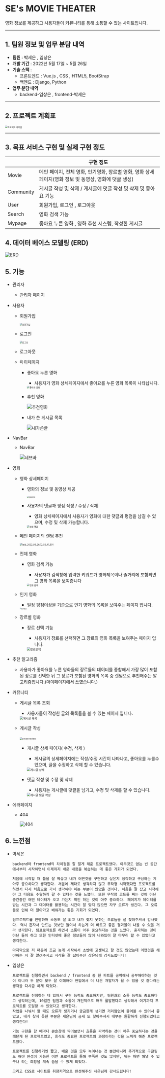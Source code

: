 # SE's MOVIE THEATER 

영화 정보를 제공하고 사용자들이 커뮤니티를 통해 소통할 수 있는 사이트입니다.



--------------------------------

## 1. 팀원 정보 및 업무 분담 내역

- **팀원** : 박세은 , 임상은
- **개발 기간** : 2022년 5월 17일 ~ 5월 26일
- **기술 스택** : 
  - 프론트엔드 : Vue.js , CSS , HTML5, BootStrap
  - 백엔드 : Django, Python
- **업무 분담 내역**
  - backend-임상은 , frontend-박세은

--------------------

## 2. 프로젝트 계획표

<img src="README.assets/프로젝트 계획표-16535387451331.JPG" alt="프로젝트 계획표" style="zoom: 50%;" />

-------

## 3. 목표 서비스 구현 및 실제 구현 정도

|           | 구현 정도                                                    |
| --------- | ------------------------------------------------------------ |
| Movie     | 메인 페이지, 전체 영화, 인기영화, 장르별 영화, 영화 상세페이지(영화 정보 및 동영상, 영화에 댓글 생성) |
| Community | 게시글 작성 및 삭제 / 게시글에 댓글 작성 및 삭제 및 좋아요 기능 |
| User      | 회원가입, 로그인 , 로그아웃                                  |
| Search    | 영화 검색 가능                                               |
| Mypage    | 좋아요 누른 영화 , 영화 추천 시스템, 작성한 게시글           |

## 4. 데이터 베이스 모델링 (ERD)

![ERD](README.assets/ERD.JPG)

## 5. 기능

- 관리자

  - 관리자 페이지

- 사용자

  - 회원가입

    <img src="README.assets/회원가입.JPG" alt="회원가입" style="zoom:50%;" />

  - 로그인

    <img src="README.assets/로그인.JPG" alt="로그인" style="zoom:50%;" />

  - 로그아웃

  - 마이페이지

    - 좋아요 누른 영화

      - 사용자가 영화 상세페이지에서 좋아요를 누른 영화 목록이 나타납니다.

      <img src="README.assets/좋아요 영화-16535379005092.JPG" alt="좋아요 영화" style="zoom: 50%;" />

    - 추천 영화

      ![추천영화](README.assets/추천영화.JPG)

    - 내가 쓴 게시글 목록
    
      ![내가쓴글](README.assets/내가쓴글.JPG)

- NavBar

  - NavBar

    ![네브바](README.assets/네브바.JPG)

- 영화

  - 영화 상세페이지

    - 영화의 정보 및 동영상 제공

      <img src="README.assets/상세페이지.JPG" alt="상세페이지" style="zoom: 33%;" />

    - 사용자의 댓글과 평점 작성 / 수정 / 삭제

      - 영화 상세페이지에서 사용자가 영화에 대한 댓글과 평점을 남길 수 있으며, 수정 및 삭제 가능합니다.
      
      <img src="README.assets/영화 댓글.JPG" alt="영화 댓글" style="zoom: 50%;" />

  - 메인 페이지의 랜덤 추천

    <img src="README.assets/녹화_2022_05_26_12_52_41_501.gif" alt="녹화_2022_05_26_12_52_41_501" style="zoom:50%;" />

  - 전체 영화

    - 영화 검색 기능

      - 사용자가 검색창에 입력한 키워드가 영화제목이나 줄거리에 포함되면 그 영화 목록을 보여줍니다 
      
      <img src="README.assets/영화 검색.JPG" alt="영화 검색" style="zoom:50%;" />

  - 인기 영화

    - 일정 평점이상을 기준으로 인기 영화의 목록을 보여주는 페이지 입니다.

    <img src="README.assets/인기영화.JPG" alt="인기영화" style="zoom: 33%;" />

  - 장르별 영화

    - 장르 선택 기능

      - 사용자가 장르를 선택하면 그 장르의 영화 목록을 보여주는 페이지 입니다.
      
      <img src="README.assets/장르선택.JPG" alt="장르선택" style="zoom: 67%;" />

- 추천 알고리즘

  - 사용자가 좋아요를 누른 영화들의 장르들의 데이터를 종합해서 가장 많이 포함된 장르를 선택한 뒤 그 장르가 포함된 영화의 목록 중 랜덤으로 추천해주는 알고리즘입니다.(마이페이지에서 쓰였습니다.)

- 커뮤니티

  - 게시글 목록 조회

    - 사용자들이 작성한 글의 목록들을 볼 수 있는 페이지 입니다.

    <img src="README.assets/게시글 목록.JPG" alt="게시글 목록" style="zoom: 67%;" />

  - 게시글 작성

    ​	<img src="README.assets/create review.JPG" alt="create review" style="zoom:50%;" />

    - 게시글 상세 페이지( 수정, 삭제 )

      - 게시글의 상세페이지에는 작성/수정 시간이 나타나고, 좋아요를 누를수 있으며, 글을 수정하고 삭제 할 수 있습니다.

      <img src="README.assets/게시글 상세.JPG" alt="게시글 상세" style="zoom:67%;" />

    - 댓글 작성 및 수정 및 삭제

      - 사용자는 게시글에 댓글을 남기고, 수정 및 삭제를 할 수 있습니다.

      <img src="README.assets/게시글 댓글 작성.JPG" alt="게시글 댓글 작성" style="zoom:67%;" />

- 에러페이지

  - 404

    ![404](README.assets/404.JPG)

## 6. 느낀점

- 박세은 

  ```
  backend와 frontend의 차이점을 잘 알게 해준 프로젝트였다. 아무것도 없는 빈 공간에서부터 시작하면서 이제까지 배운 내용을 복습하는 데 좋은 기회가 되었다.
  
  처음에 시작할 때 틀을 잘 짜놓고 내가 어떤것을 구현하고 싶은지 생각하고 구상하는 게 아주 중요하다고 생각한다. 처음에 제대로 생각하지 않고 무작정 시작했다면 프로젝트를 하면서 다시 처음으로 가서 생각해야 하는 부분이 많았을 것이다. 처음을 잘 잡고 시작해야 그 다음도 수월하게 갈 수 있다는 것을 느꼈다. 또한 무작정 코드를 짜는 것이 아닌 중간중간 어떤 데이터가 오고 가는지 확인 하는 것이 아주 중요하다. 페이지가 데이터를 받는 시간과 그 데이터를 활용하는 시간이 잘 맞지 않으면 자꾸 오류가 생긴다. 그 오류들로 인해 더 알아가고 배워가는 좋은 기회가 되었다.
  
  팀프로젝트를 진행하며 소통도 잘 되고 내가 찾지 못하는 오류들을 잘 찾아주셔서 감사했다. 역시 혼자서 만드는 것보단 둘이서 하는게 더 빠르고 좋은 결과물이 나올 수 있을 거라 생각한다. 팀프로젝트를 하면서 소통이 아주 중요하다는 것을 느꼈다. 혼자하는 것이 아닌 둘이 하고 또한 인터넷에 좋은 정보들이 많이 나와있어 잘 마무리 할 수 있었다고 생각한다.
  
  마지막으로 저 때문에 조금 늦게 시작해서 초반에 고생하고 할 것도 많았는데 어떤것을 해야하는 지 잘 알려주시고 시작을 잘 잡아주신 상은님께 감사드립니다!
  ```

- 임상은 

  ```
  프로젝트를 진행하면서 backend / frontend 중 한 파트를 공략해서 공부해야하는 것이 아니라 두 분야 모두 잘 이해해야 현업에서 더 나은 개발자가 될 수 있을 것 같다라는 생각을 다시금 하게 되었다.
  
  프로젝트를 진행하는 데 있어서 구현 능력도 중요하지만, 팀원과의 소통 능력도 중요하다고 생각하는데, 10일간 팀원과 소통이 개인적으로 매우 활발했다고 생각해서 여기까지 프로젝트를 도달할 수 있었다고 생각한다.
  작업을 나눠서 할 때도 오류가 생기거나 궁금한게 생기면 거리낌없이 물어볼 수 있어서 좋았고, 내가 찾지 못한 부분은 세은님이 금세 또 찾아주셔서 대부분 원활하게 진행되었다고 생각한다! 
  
  기능 구현을 할 때마다 콘솔창에 찍어보면서 흐름을 파악하는 것이 매우 중요하다는 것을 깨닫게 된 프로젝트였고, 휴식도 중요한 프로젝트의 과정이라는 것을 느끼게 해준 프로젝트였다.
  
  프로젝트를 진행하기엔 짧고, 배운 것을 모두 녹여내는 것 뿐만아니라 추가적으로 구글링도 해야 완성이 가능한 이번 프로젝트를 통해 부족한 것도 많지만, 뭐든 하면 해낼 수 있구나 라는 희망을 계속 품을 수 있게 되었다.
  
  그리고 CSS로 사이트를 취향저격으로 완성해주신 세은님께 감사드립니다! 
  ```

  